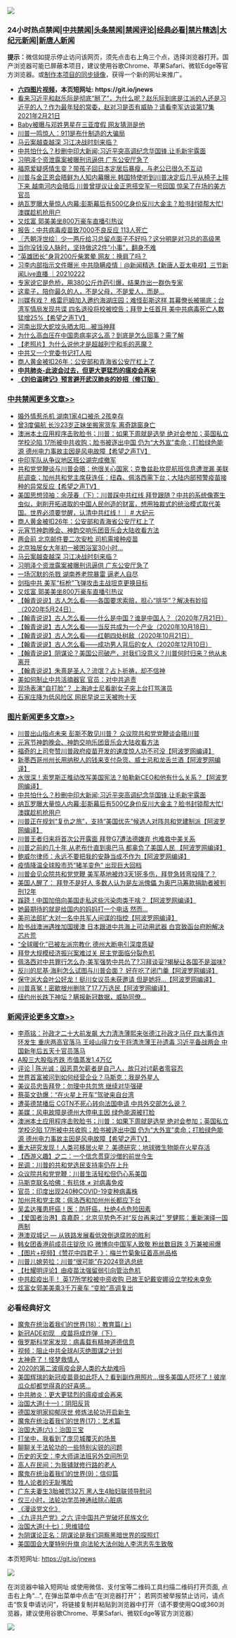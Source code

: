 ![](https://raw.githubusercontent.com/fqnews/bnews/master/64photo/fqnews-qr.jpg)

<div id="tt">
<h3>24小时热点禁闻|<a href="#%E4%B8%AD%E5%85%B1%E7%A6%81%E9%97%BB%E6%9B%B4%E5%A4%9A%E6%96%87%E7%AB%A0">中共禁闻</a>|<a href="#%E5%9B%BE%E7%89%87%E6%96%B0%E9%97%BB%E6%9B%B4%E5%A4%9A%E6%96%87%E7%AB%A0">头条禁闻</a>|<a href="#%E6%96%B0%E9%97%BB%E8%AF%84%E8%AE%BA%E6%9B%B4%E5%A4%9A%E6%96%87%E7%AB%A0">禁闻评论|<a href="#%E5%BF%85%E7%9C%8B%E7%BB%8F%E5%85%B8%E5%A5%BD%E6%96%87">经典必看|<a href="/video.md#%E7%A6%81%E7%89%87%E7%B2%BE%E9%80%89">禁片精选</a>|<a href="https://github.com/fqnews/djy/blob/master/gb/nf1351518.md#1">大纪元新闻</a>|<a href="https://github.com/fqnews/ntdtv/blob/master/gb/prog204.md#1">新唐人新闻</a></h3>
<div><b>提示：</b>微信如提示停止访问该网页，须先点击右上角三个点，选择浏览器打开。国产浏览器可能已屏蔽本项目，建议使用谷歌Chrome、苹果Safari、微软Edge等官方浏览器。或<a href="https://github.com/fqnews/bnews/blob/master/%E5%88%B6%E4%BD%9Cgit%E7%A6%81%E9%97%BB%E9%95%9C%E5%83%8F.md">制作本项目的同步镜像</a>，获得一个新的网址来推广。</div>
<ul>
<li><b><a href="http://d1.bdrive.tk/64.mp4" target="_blank">六四图片视频</a>，本页短网址: https://git.io/jnews</b></li>
<li><a href="/bannedvideo/20210222/1491526.md">看来习近平和赵乐际是彻底“掰了”，为什么呢？赵乐际到底是江派的人还是习近平的人？作为最年轻的常委，赵对习是否有威胁？请看李军访谈第17集 2021年2月21日</a></li>
<li><a href="/yule/20210222/1491474.md">Baby被曝与邓姓男星在三亚度假 网友猜测是他</a></li>
<li><a href="/comments/20210222/1491602.md">川普一鸣惊人：911是布什制造的大骗局</a></li>
<li><a href="/cbnews/20210222/1491763.md">马云案越查越深 习江决战时刻来临？</a></li>
<li><a href="/topimagenews/20210222/1491580.md">中共怕什么？秒删中印大新闻;习近平突高调纪念华国锋,让毛新宇露面</a></li>
<li><a href="/cbnews/20210222/1491762.md">习明泽个资泄露案被曝刑讯逼供 广东公安厅急了</a></li>
<li><a href="/yule/20210222/1491497.md">福原爱疑感情生变？带孩子回日本定居后暴瘦，与老公已很久不互动</a></li>
<li><a href="/comments/20210222/1491510.md">川普与金正恩会晤鲜为人知内幕曝光 韩国特使听到川普决定后几乎从椅子上摔下来 越南河内会晤后 川普曾提议让金正恩搭空军一号回国 惊呆了在场的美方官员</a></li>
<li><a href="/topimagenews/20210222/1491522.md">纳瓦罗曝大量惊人内幕:彭斯幕后有500亿身价反川大金主？脸书封锁帮大忙!澳媒趁机抢用户</a></li>
<li><a href="/cbnews/20210222/1491737.md">又炫富 郭美美坐800万豪车直播引热议</a></li>
<li><a href="/cnnews/20210222/1491797.md">报告：中共病毒疫苗致7000不良反应 113人死亡</a></li>
<li><a href="/ssgc/20210222/1491598.md">〖兲朝浮世绘〗少一两斤给习总留点面子不好吗？这分明是对习总的高级黑</a></li>
<li><a href="/lifebaike/20210222/1491711.md">当你没钱没人脉时，坚持做这2件“小事”，翻身不难</a></li>
<li><a href="/headline/20210222/1491735.md">“英雄团长”身背200斤柴累晕 网友：换肩了吗？</a></li>
<li><a href="/bannedvideo/20210222/1491771.md">习李内部指示文件曝光 中共隐瞒疫情｜@新闻精选【新唐人亚太电视】三节新闻Live直播 ｜20210222</a></li>
<li><a href="/funmedia/20210222/1491511.md">专家说它是危桥，用380公斤炸药引爆，结果炸出一群伪专家</a></li>
<li><a href="/funmedia/20210222/1491557.md">这辈子，陪你最久的人，不是父母，不是爱人，而是…</a></li>
<li><a href="/comments/20210222/1491515.md">川媒有戏？ 格雷厄姆加入邀约海湖庄园；难怪彭斯这样  其幕僚长被揭底；台湾军情局发现共谍 四名退役将校被控告；拜登上任首月 美中共病毒死亡人数猛增25%【希望之声TV】</a></li>
<li><a href="/cnnews/20210222/1491918.md">河南出现大蛇坟头晒太阳…被当神拜</a></li>
<li><a href="/health/20210222/1491493.md">为什么高血压在中国患病率这么高？到底是怎么回事？需了解</a></li>
<li><a href="/lifebaike/20210222/1491642.md">【老照片】为什么说他才是超越列宁和毛的恶魔？</a></li>
<li><a href="/weiquan/20210222/1491730.md">中共又一个党委书记打人啦</a></li>
<li><a href="/cbnews/20210222/1491859.md">商人黄金被扣26年：公安部和青海省公安厅杠上了</a></li>
<li><b><a href="/comments/20200211/1275071.md" target="_blank">中共肺炎-此波会过去，但更大更猛烈的瘟疫会再来</a></b></li>
<li><b><a href="/comments/20200207/1272816.md" target="_blank">《刘伯温碑记》预言避开武汉肺炎的妙招（修订版）</a></b></li>
</ul>
</div>

<div class="catlist">
<h3><a href="/cbnews/" target="_blank">中共禁闻</a><span><a href="/cbnews/" target="_blank" rel="nofollow">更多文章>></a></span></h3>
<ul>
<li><a href="/cbnews/20210223/1492017.md" target="_blank">婚外情惹杀机 湖南1家4口被杀 2孩幸存</a></li>
<li><a href="/cbnews/20210223/1492007.md" target="_blank">曾3度偏航 长沙23岁正妹坐搬家货车 离奇跳窗身亡</a></li>
<li><a href="/comments/20210223/1492005.md" target="_blank">澳洲本土应用程序击败脸书；川普：如果下周就是选举 绝对会参加；英国私立学校沦陷  17所被中共收购；脸书被逐出中国 仍为“大外宣”卖命；打脸绿色能源 德州电力事故主因是风电故障【希望之声TV】</a></li>
<li><a href="/cbnews/20210222/1491910.md" target="_blank">中印军队从争议地区班公湖完成撤军</a></li>
<li><a href="/comments/20210222/1491889.md" target="_blank">共和党党鞭谈与川普会晤：他很关心国家；克鲁兹赴坎昆航班信息遭泄漏 美联航调查；加州共和党主席获连任：纽森、佩洛西需下台；大陆内部预警疫苗接种的异常反应【希望之声TV】</a></li>
<li><a href="/cbnews/20210222/1491871.md" target="_blank">美国思想领袖：余茂春（下）：川普踩中共红线 拜登跟随？中共的系统像寄生虫似，剥削开拓进取的中国人民创造的财富，想用独裁式的统治模式取代美国。世界必须要觉醒，认清中共红线！｜ # 大纪元</a></li>
<li><a href="/cbnews/20210222/1491859.md" target="_blank">商人黄金被扣26年：公安部和青海省公安厅杠上了</a></li>
<li><a href="/comments/20210222/1491754.md" target="_blank">元宵节神韵晚会、神韵交响乐团音乐会大陆收看方法</a></li>
<li><a href="/cbnews/20210222/1491788.md" target="_blank">两会前 北京邮件要二次安检 司机需接种疫苗</a></li>
<li><a href="/cbnews/20210222/1491772.md" target="_blank">北京独居女大年初一被困浴室30小时…</a></li>
<li><a href="/cbnews/20210222/1491763.md" target="_blank">马云案越查越深 习江决战时刻来临？</a></li>
<li><a href="/cbnews/20210222/1491762.md" target="_blank">习明泽个资泄露案被曝刑讯逼供 广东公安厅急了</a></li>
<li><a href="/cbnews/20210222/1491761.md" target="_blank">一场沉默的杀戮 湖南养老院暴雷 逼老人自尽</a></li>
<li><a href="/cbnews/20210222/1491746.md" target="_blank">剑指中共 美军“标枪”飞弹攻击主战坦克更换目标</a></li>
<li><a href="/cbnews/20210222/1491737.md" target="_blank">又炫富 郭美美坐800万豪车直播引热议</a></li>
<li><a href="/comments/20210222/1491685.md" target="_blank">【翰青说说】古人怎么看——各国要求索赔，担心“排华”？解决有妙招 （2020年5月24日）</a></li>
<li><a href="/comments/20210222/1491684.md" target="_blank">【翰青说说】古人怎么看——什么是中国？谁是中国人？（2020年7月21日）</a></li>
<li><a href="/comments/20210222/1491683.md" target="_blank">【翰青说说】古人怎么看——当反共成为一个产业（2020年10月18日）</a></li>
<li><a href="/comments/20210222/1491682.md" target="_blank">【翰青说说】古人怎么看——红朝四处树敌（2020年10月21日）</a></li>
<li><a href="/comments/20210222/1491681.md" target="_blank">【翰青说说】古人怎么看——成功男人背后的女人（2020年12月10日）</a></li>
<li><a href="/comments/20210222/1491680.md" target="_blank">【翰青说说】阴谋论？美国公司破产，对我们没意义？川普何时归来？他从未离开</a></li>
<li><a href="/comments/20210222/1491679.md" target="_blank">【翰青说说】朱熹是圣人？流氓？占卜祈祷，却不信神</a></li>
<li><a href="/cbnews/20210222/1491678.md" target="_blank">美如何制止中共活摘器官 官员：对中共追责</a></li>
<li><a href="/cbnews/20210222/1491677.md" target="_blank">现场表演“自打脸”？ 上海迪士尼看剧女子突上台打骂演员</a></li>
<li><a href="/cbnews/20210222/1491676.md" target="_blank">石家庄降为低风险区 网民早说三天被拘十天</a></li>

</ul>
</div>
<div class="catlist">
<h3><a href="/topimagenews/" target="_blank">图片新闻</a><span><a href="/topimagenews/" target="_blank" rel="nofollow">更多文章>></a></span></h3>
<ul>
<li><a href="/topimagenews/20210222/1491848.md" target="_blank">川普出山指点未来 彭斯不敢见川普？ 众议院共和党党鞭谈会晤川普</a></li>
<li><a href="/comments/20210222/1491754.md" target="_blank">元宵节神韵晚会、神韵交响乐团音乐会大陆收看方法</a></li>
<li><a href="/topimagenews/20210222/1491809.md" target="_blank">福奇的上司夸赞川普政府疫苗开发的速度惊人功不可没【阿波罗网编译】</a></li>
<li><a href="/topimagenews/20210222/1491786.md" target="_blank">新墨西哥州州长用纳税人的钱来支付杂货、威士忌和龙舌兰酒【阿波罗网编译】</a></li>
<li><a href="/topimagenews/20210222/1491674.md" target="_blank">水很深！索罗斯正推动改写美国宪法？帕勒新CEO和他有什么关系？【阿波罗网编译】</a></li>
<li><a href="/topimagenews/20210222/1491580.md" target="_blank">中共怕什么？秒删中印大新闻;习近平突高调纪念华国锋,让毛新宇露面</a></li>
<li><a href="/topimagenews/20210222/1491522.md" target="_blank">纳瓦罗曝大量惊人内幕:彭斯幕后有500亿身价反川大金主？脸书封锁帮大忙!澳媒趁机抢用户</a></li>
<li><a href="/topimagenews/20210221/1491320.md" target="_blank">川普正在规划“复仇之旅”，支持“美国优先”候选人对阵共和党建制派【阿波罗网编译】</a></li>
<li><a href="/topimagenews/20210221/1491306.md" target="_blank">川普王者归来将首次公开露面 拜登G7遭法德嫌弃 也难救中美关系</a></li>
<li><a href="/topimagenews/20210221/1491276.md" target="_blank">川普之前的几十年 从老布什直到奥巴马 都辜负了美国人民 【阿波罗网编译】</a></li>
<li><a href="/topimagenews/20210221/1491169.md" target="_blank">鲍威尔律师：永远不要把我的安静当成不作为【阿波罗网编译】</a></li>
<li><a href="/topimagenews/20210221/1490999.md" target="_blank">疫情降温全球股市恐“猪羊变色” 出现巨大回档</a></li>
<li><a href="/topimagenews/20210221/1490956.md" target="_blank">川普会见众院共和党党鞭 美军基地被炸3天1死多伤，拜登急转弯投降了？</a></li>
<li><a href="/topimagenews/20210220/1490826.md" target="_blank">美国人醒了： 拜登不是好人 多数人认为是左派傀儡 为奥巴马筹款捐助者被判刑12年</a></li>
<li><a href="/topimagenews/20210220/1490700.md" target="_blank">蹊跷！中国加倍向美国走私这些污染肉类干啥？【阿波罗网编译】</a></li>
<li><a href="/topimagenews/20210220/1490655.md" target="_blank">她最期待的就是给国内的妈妈打一个电话 然而…</a></li>
<li><a href="/topimagenews/20210220/1490620.md" target="_blank">美司法部扩大对一名中共军人间谍的指控【阿波罗网编译】</a></li>
<li><a href="/topimagenews/20210220/1490506.md" target="_blank">脸书战澳洲遇挫加国援澳 日本跟进中共海上可动用武器 白宫致函台府盼解决芯片荒</a></li>
<li><a href="/topimagenews/20210220/1490468.md" target="_blank">“全球暖化”已被左派宗教化 德州大断电引深度质疑</a></li>
<li><a href="/topimagenews/20210220/1490412.md" target="_blank">拜登大规模经济振兴案难过关 民主党面临分裂危机</a></li>
<li><a href="/topimagenews/20210220/1490391.md" target="_blank">佩洛西对中共罪行怎么办;美军强势中共怂了?习拜谈妥?揭秘让各国不是滋味?</a></li>
<li><a href="/topimagenews/20210219/1490132.md" target="_blank">反川的尼基·海利怎么试图与川普会面？ 好在吃了闭门羹【阿波罗网编译】</a></li>
<li><a href="/topimagenews/20210219/1490130.md" target="_blank">保守派大会叶公好龙！挺川女议员未获邀请 但是她将&#8230;【阿波罗网编译】</a></li>
<li><a href="/topimagenews/20210219/1490109.md" target="_blank">川普真冤！密歇根州删除了17.7万选民【阿波罗网编译】</a></li>
<li><a href="/topimagenews/20210219/1490020.md" target="_blank">纽约州长跌下神坛？瞒报新冠数据，威胁同僚…</a></li>

</ul>
</div>
<div class="catlist">
<h3><a href="/comments/" target="_blank">新闻评论</a><span><a href="/comments/" target="_blank" rel="nofollow">更多文章>></a></span></h3>
<ul>
<li><a href="/comments/20210223/1492033.md" target="_blank">李燕铭：孙政才二十大前发飙 大力清洗薄熙来张德江孙政才马仔 四大事件连环发生 重庆两高官落马 王岐山得力女干将清洗薄王孙遗毒 习近平备战两会 中国新年后五天十官员落马</a></li>
<li><a href="/comments/20210223/1492032.md" target="_blank">A股三大股指齐跌 市值蒸发1.4万亿</a></li>
<li><a href="/comments/20210223/1492028.md" target="_blank">评论 | 陈光诚：因恶意欠薪者是自己人，故只对讨薪者零容忍</a></li>
<li><a href="/comments/20210223/1492026.md" target="_blank">世界首富被问到如何经营企业？马斯克：我是外星人</a></li>
<li><a href="/comments/20210223/1492025.md" target="_blank">美议员忠告拜登：勿理中共忽悠 继续对华强硬</a></li>
<li><a href="/comments/20210223/1492013.md" target="_blank">蔡英文劲爆：“在火星上开车”驾驶来自台湾</a></li>
<li><a href="/comments/20210223/1492012.md" target="_blank">遭英德禁播后 CGTN不死心转向法国申请 中共外交部怎么说？</a></li>
<li><a href="/comments/20210223/1492011.md" target="_blank">美媒：风电故障是德州大停电主因 绿色能源被打脸</a></li>
<li><a href="/comments/20210223/1492005.md" target="_blank">澳洲本土应用程序击败脸书；川普：如果下周就是选举 绝对会参加；英国私立学校沦陷  17所被中共收购；脸书被逐出中国 仍为“大外宣”卖命；打脸绿色能源 德州电力事故主因是风电故障【希望之声TV】</a></li>
<li><a href="/comments/20210223/1491991.md" target="_blank">重大研究发现！人类可移居火星？ 美德研究：地球微生物能在火星存活</a></li>
<li><a href="/comments/20210223/1491990.md" target="_blank">【西游义趣】之二：一个信念贯穿沙僧的前世今生</a></li>
<li><a href="/comments/20210223/1491986.md" target="_blank">民调：川普的共和党选民支持率仍在上升</a></li>
<li><a href="/comments/20210223/1491985.md" target="_blank">众议院共和党党鞭：川普生活轻松但仍心系美国</a></li>
<li><a href="/comments/20210223/1491984.md" target="_blank">马斯克联名哈佛：有抗体 ≠ 对病毒免疫</a></li>
<li><a href="/comments/20210223/1491983.md" target="_blank">官员：印度出现240种COVID-19变种病毒株</a></li>
<li><a href="/comments/20210223/1491965.md" target="_blank">加州共和党主席：佩洛西和加州州长都应下台</a></li>
<li><a href="/comments/20210223/1491964.md" target="_blank">吴孟达罹患肝癌！医：防肝癌，杜绝4点危险因素</a></li>
<li><a href="/comments/20210223/1491956.md" target="_blank">【爱国者治港】袁嘉蔚：北京见势色不对“反台再来过” 罗健熙：重新演绎一国两制</a></li>
<li><a href="/comments/20210223/1491955.md" target="_blank">港澳双城记 — 从铁路发展看低效倒退腐败的胜利</a></li>
<li><a href="/comments/20210223/1491954.md" target="_blank">韩女团香港前成员庄锭欣 IG 微博向中国军人致敬 粉丝数目跌 3 万兼被闹爆</a></li>
<li><a href="/comments/20210223/1491953.md" target="_blank">【图片+视频】《赞花中四君子 》：梅兰竹菊象征着高尚品格</a></li>
<li><a href="/comments/20210222/1491949.md" target="_blank">川普儿媳劳拉：川普“很可能”在2024竞选总统</a></li>
<li><a href="/comments/20210222/1491934.md" target="_blank">【杜耀明评论】由疫苗汰强留弱引向管治危机</a></li>
<li><a href="/comments/20210222/1491929.md" target="_blank">中共趁疫出手！ 英17所学校被中资收购 已故王妃戴安娜设立学校未幸免</a></li>
<li><a href="/comments/20210222/1491928.md" target="_blank">炫富女郭美美乘3千万豪车 “变脸”高调复出</a></li>

</ul>
</div>

<div class="catlist">
<h3>必看经典好文</h3>
<ul>
<li><a href="/topimagenews/20180701/965109.md" target="_blank">魔鬼在统治着我们的世界(18)：教育篇(上)</a></li>
<li><a href="/headline/20200908/1392940.md" target="_blank">新冠ADE初现　疫苗将成炸弹（下）</a></li>
<li><a href="/cbnews/20200823/1384378.md" target="_blank">俄罗斯科学家发现：病毒载有精神道德信息</a></li>
<li><a href="/comments/20201221/1451945.md" target="_blank">视频：阻止中共全球AI灭绝图谋之计划</a></li>
<li><a href="/ccpdope/20200907/1392129.md" target="_blank">太神奇了！怪梦救情人</a></li>
<li><a href="/comments/20200712/1359432.md" target="_blank">2020的第二波瘟疫会是人类的大劫难吗</a></li>
<li><a href="/comments/20201215/1447764.md" target="_blank">美国辉瑞的新冠疫苗竟如此吓人？看到副作用照片…很多美国人吓坏了！彼岸瓜众却都觉得真的好喜感…</a></li>
<li><a href="/comments/20200211/1275071.md" target="_blank">中共肺炎：更大更猛烈的瘟疫或会再来</a></li>
<li><a href="/cbnews/20180317/915893.md" target="_blank">治国大道(十一)：阴阳反背</a></li>
<li><a href="/comments/20200722/1364497.md" target="_blank">德国发明家抑郁厌世 修炼法轮功开启新生</a></li>
<li><a href="/topimagenews/20180620/960677.md" target="_blank">魔鬼在统治着我们的世界(17)：艺术篇</a></li>
<li><a href="/cbnews/20180312/913459.md" target="_blank">治国大道(六)：治国三宝</a></li>
<li><a href="/comments/20201015/1414242.md" target="_blank">打坐中，我看到了庞贝城覆灭的场景</a></li>
<li><a href="/comments/20190417/1114875.md" target="_blank">聊聊关于法轮功的一些特别尖锐的问题</a></li>
<li><a href="/tculture/20121025/73064.md" target="_blank">历史的天空：李大师讲法班另外空间所见</a></li>
<li><a href="/tculture/20121023/72121.md" target="_blank">高人在民间：为我铺就修行路的老人</a></li>
<li><a href="/topimagenews/20180529/949649.md" target="_blank">魔鬼在统治着我们的世界(9)：信仰篇</a></li>
<li><a href="/comments/20200606/783250.md" target="_blank">牲人论者的无耻嘴脸</a></li>
<li><a href="/cbnews/20200611/1343037.md" target="_blank">广东夫妻生3胎被罚32万 黑人生4胎妇联领导慰问</a></li>
<li><a href="/health/20170626/780270.md" target="_blank">仅三小时，法轮功学员神通祛除心脏病</a></li>
<li><a href="/comments/20200521/783167.md" target="_blank">《漫谈党文化》</a></li>
<li><a href="/bookonline/20131116/201050.md" target="_blank">《九评共产党》之六 评中国共产党破坏民族文化</a></li>
<li><a href="/comments/20201110/1428674.md" target="_blank">治国大道(十七)：思维错位</a></li>
<li><a href="/comments/20201031/1423298.md" target="_blank">为阴谋论正名：阴谋论是我们洞察黑暗世界的探照灯</a></li>
<li><a href="/comments/20200516/1329276.md" target="_blank">美国国会大厦特别升旗 向法轮大法创始人李洪志先生致敬</a></li>

</ul>
</div>

本页短网址: https://git.io/jnews

![](https://raw.githubusercontent.com/fqnews/bnews/master/64photo/fqnews-qr.jpg)

在浏览器中输入短网址 或使用微信、支付宝等二维码工具扫描二维码打开页面, 点击右上角"...", 在弹出菜单中点击“在浏览器打开”； 若网页被举报禁止访问，请点击“恢复申请访问”，将链接复制并粘贴到浏览器中打开（请不要使用QQ或360浏览器，建议使用谷歌Chrome、苹果Safari、微软Edge等官方浏览器）

![](https://raw.githubusercontent.com/fqnews/bnews/master/64photo/wx.jpg)